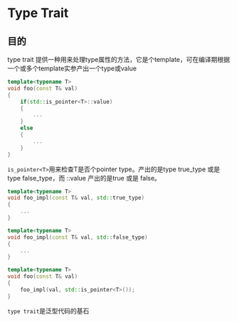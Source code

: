 # Type Trait

## 目的
type trait 提供一种用来处理type属性的方法，它是个template，可在编译期根据一个或多个template实参产出一个type或value

```cpp
template<typename T>
void foo(const T& val)
{
    if(std::is_pointer<T>::value)
    {
        ...
    }
    else
    {
        ...
    }
}
```
`is_pointer<T>`用来检查T是否个pointer type。产出的是type true_type 或是 type false_type，而 ::value 产出的是true 或是 false。

```cpp
template<typename T>
void foo_impl(const T& val, std::true_type)
{
    ...
}

template<typename T>
void foo_impl(const T& val, std::false_type)
{
    ...
}

template<typename T>
void foo(const T& val)
{
    foo_impl(val, std::is_pointer<T>());
}
```

`type trait`是泛型代码的基石

